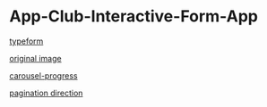 # App-Club-Interactive-Form-App

[typeform](https://www.typeform.com/templates/c/forms/signup/)

[original image](https://www.typeform.com/templates/t/sign-up-sheet/)

[carousel-progress](https://splidejs.com/tutorials/carousel-progress/)

[pagination direction](https://splidejs.com/guides/pagination/#direction)
